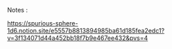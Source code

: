 Notes :

https://spurious-sphere-1d6.notion.site/e5557b8813894985ba61d185fea2edc1?v=3f134071d44a452bb18f7b9e467ee432&pvs=4
